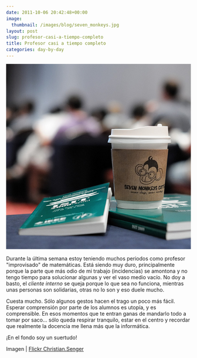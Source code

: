 ```yaml
---
date: 2011-10-06 20:42:48+00:00
image:
  thumbnail: /images/blog/seven_monkeys.jpg
layout: post
slug: profesor-casi-a-tiempo-completo
title: Profesor casi a tiempo completo
categories: day-by-day
---
```


![](/images/blog/seven_monkeys.jpg)

Durante la última semana estoy teniendo muchos periodos como profesor "improvisado" de matemáticas. Está siendo muy duro, principalmente porque la parte que más odio de mi trabajo (incidencias) se amontona y no tengo tiempo para solucionar algunas y ver el vaso medio vacío. No doy a basto, el _cliente interno_ se queja porque lo que sea no funciona, mientras unas personas son solidarias, otras no lo son y eso duele mucho.

Cuesta mucho. Sólo algunos gestos hacen el trago un poco más fácil. Esperar comprensión por parte de los alumnos es utopía, y es comprensible. En esos momentos que te entran ganas de mandarlo todo a tomar por saco... sólo queda respirar tranquilo, estar en el centro y recordar que realmente la docencia me llena más que la informática.

¡En el fondo soy un suertudo!

Imagen | [Flickr Christian.Senger](http://www.flickr.com/photos/30928442@N08/3668169284/)
